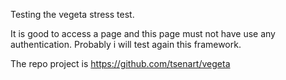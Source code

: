 Testing the vegeta stress test.

It is good to access a page and this page must not have use any authentication.
Probably i will test again this framework.

The repo project is https://github.com/tsenart/vegeta

